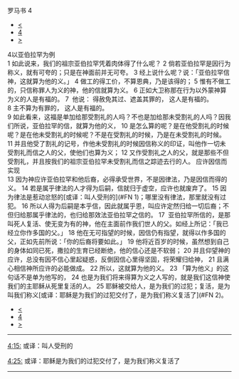 ﻿





 罗马书 4




* [<](bible/ROM03.md)
* [4](bible/ROM.md)
* [>](bible/ROM05.md)



 
4以亚伯拉罕为例  
1 如此说来，我们的祖宗亚伯拉罕凭着肉体得了什么呢？ 
2 倘若亚伯拉罕是因行为称义，就有可夸的；只是在神面前并无可夸。 
3 经上说什么呢？说：「亚伯拉罕信神，这就算为他的义。」 
4 做工的得工价，不算恩典，乃是该得的； 
5 惟有不做工的，只信称罪人为义的神，他的信就算为义。 
6 正如大卫称那在行为以外蒙神算为义的人是有福的。 
7  他说： 得赦免其过、遮盖其罪的， 这人是有福的。  
8 主不算为有罪的， 这人是有福的。  
9 如此看来，这福是单加给那受割礼的人吗？不也是加给那未受割礼的人吗？因我们所说，亚伯拉罕的信，就算为他的义， 
10 是怎么算的呢？是在他受割礼的时候呢？是在他未受割礼的时候呢？不是在受割礼的时候，乃是在未受割礼的时候。 
11 并且他受了割礼的记号，作他未受割礼的时候因信称义的印证，叫他作一切未受割礼而信之人的父，使他们也算为义； 
12 又作受割礼之人的父，就是那些不但受割礼，并且按我们的祖宗亚伯拉罕未受割礼而信之踪迹去行的人。 应许因信而实现  
13 因为神应许亚伯拉罕和他后裔，必得承受世界，不是因律法，乃是因信而得的义。 
14 若是属乎律法的人才得为后嗣，信就归于虚空，应许也就废弃了。 
15 因为律法是惹动忿怒的[或译：叫人受刑的](#FN
1)；哪里没有律法，那里就没有过犯。 
16 所以人得为后嗣是本乎信，因此就属乎恩，叫应许定然归给一切后裔；不但归给那属乎律法的，也归给那效法亚伯拉罕之信的。 
17  亚伯拉罕所信的，是那叫死人复活、使无变为有的神，他在主面前作我们世人的父。如经上所记：「我已经立你作多国的父。」 
18 他在无可指望的时候，因信仍有指望，就得以作多国的父，正如先前所说：「你的后裔将要如此。」 
19 他将近百岁的时候，虽然想到自己的身体如同已死，撒拉的生育已经断绝，他的信心还是不软弱； 
20 并且仰望神的应许，总没有因不信心里起疑惑，反倒因信心里得坚固，将荣耀归给神， 
21 且满心相信神所应许的必能做成。 
22 所以，这就算为他的义。 
23 「算为他义」的这句话不是单为他写的， 
24 也是为我们将来得算为义之人写的，就是我们这信神使我们的主耶稣从死里复活的人。 
25 耶稣被交给人，是为我们的过犯；复活，是为叫我们称义[或译：耶稣是为我们的过犯交付了，是为我们称义复活了](#FN
2)。 
* [<](bible/ROM03.md)
* [4](bible/ROM.md)
* [>](bible/ROM05.md)





---


[4:15:](#V15)
或译：叫人受刑的


[4:25:](#V25)
或译：耶稣是为我们的过犯交付了，是为我们称义复活了




---










